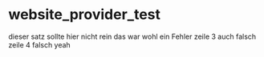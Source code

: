 # website_provider_test
dieser satz sollte hier nicht rein
das war wohl ein Fehler
zeile 3 auch falsch
zeile 4 falsch yeah